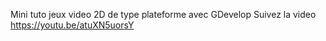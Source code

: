 Mini tuto jeux video 2D de type plateforme avec GDevelop
Suivez la video https://youtu.be/atuXN5uorsY
